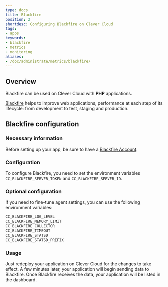 ```yaml
---
type: docs
title: Blackfire
position: 2
shortdesc: Configuring Blackfire on Clever Cloud
tags:
- apps
keywords:
- blackfire
- metrics
- monitoring
aliases:
- /doc/administrate/metrics/blackfire/
---
```



## Overview

Blackfire can be used on Clever Cloud with **PHP** applications.

[Blackfire](https://www.blackfire.io/) helps to improve web applications, performance at each step of its lifecycle: from development to test, staging and production.

## Blackfire configuration

### Necessary information

Before setting up your app, be sure to have a [Blackfire Account](https://www.blackfire.io/).

### Configuration

To configure Blackfire, you need to set the environment variables `CC_BLACKFIRE_SERVER_TOKEN` and `CC_BLACKFIRE_SERVER_ID`.

### Optional configuration

If you need to fine-tune agent settings, you can use the following environment variables:

```bash
CC_BLACKFIRE_LOG_LEVEL
CC_BLACKFIRE_MEMORY_LIMIT
CC_BLACKFIRE_COLLECTOR
CC_BLACKFIRE_TIMEOUT
CC_BLACKFIRE_STATSD
CC_BLACKFIRE_STATSD_PREFIX
```

### Usage

Just redeploy your application on Clever Cloud for the changes to take effect. A few minutes later, your application will begin sending data to Blackfire. Once Blackfire receives the data, your application will be listed in the dashboard.

